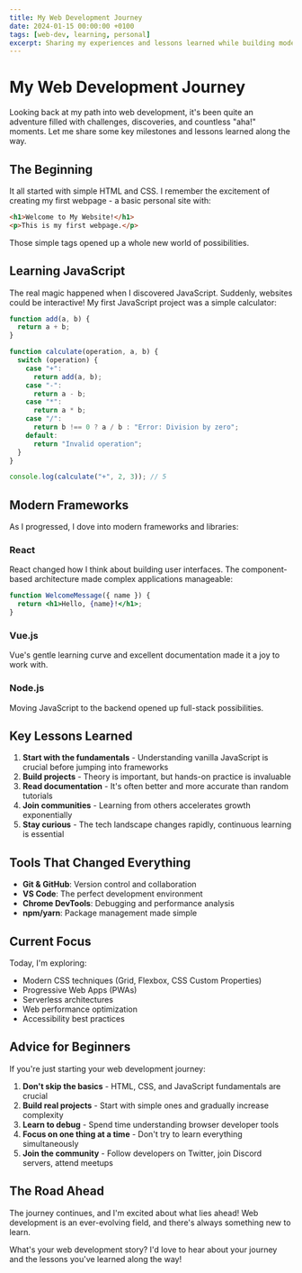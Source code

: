 ```yaml
---
title: My Web Development Journey
date: 2024-01-15 00:00:00 +0100
tags: [web-dev, learning, personal]
excerpt: Sharing my experiences and lessons learned while building modern web applications.
---
```


# My Web Development Journey

Looking back at my path into web development, it's been quite an adventure filled with challenges, discoveries, and countless "aha!" moments. Let me share some key milestones and lessons learned along the way.

## The Beginning

It all started with simple HTML and CSS. I remember the excitement of creating my first webpage - a basic personal site with:

```html
<h1>Welcome to My Website!</h1>
<p>This is my first webpage.</p>
```

Those simple tags opened up a whole new world of possibilities.

## Learning JavaScript

The real magic happened when I discovered JavaScript. Suddenly, websites could be interactive! My first JavaScript project was a simple calculator:

```javascript
function add(a, b) {
  return a + b;
}

function calculate(operation, a, b) {
  switch (operation) {
    case "+":
      return add(a, b);
    case "-":
      return a - b;
    case "*":
      return a * b;
    case "/":
      return b !== 0 ? a / b : "Error: Division by zero";
    default:
      return "Invalid operation";
  }
}

console.log(calculate("+", 2, 3)); // 5
```

## Modern Frameworks

As I progressed, I dove into modern frameworks and libraries:

### React

React changed how I think about building user interfaces. The component-based architecture made complex applications manageable:

```jsx
function WelcomeMessage({ name }) {
  return <h1>Hello, {name}!</h1>;
}
```

### Vue.js

Vue's gentle learning curve and excellent documentation made it a joy to work with.

### Node.js

Moving JavaScript to the backend opened up full-stack possibilities.

## Key Lessons Learned

1. **Start with the fundamentals** - Understanding vanilla JavaScript is crucial before jumping into frameworks
2. **Build projects** - Theory is important, but hands-on practice is invaluable
3. **Read documentation** - It's often better and more accurate than random tutorials
4. **Join communities** - Learning from others accelerates growth exponentially
5. **Stay curious** - The tech landscape changes rapidly, continuous learning is essential

## Tools That Changed Everything

- **Git & GitHub**: Version control and collaboration
- **VS Code**: The perfect development environment
- **Chrome DevTools**: Debugging and performance analysis
- **npm/yarn**: Package management made simple

## Current Focus

Today, I'm exploring:

- Modern CSS techniques (Grid, Flexbox, CSS Custom Properties)
- Progressive Web Apps (PWAs)
- Serverless architectures
- Web performance optimization
- Accessibility best practices

## Advice for Beginners

If you're just starting your web development journey:

1. **Don't skip the basics** - HTML, CSS, and JavaScript fundamentals are crucial
2. **Build real projects** - Start with simple ones and gradually increase complexity
3. **Learn to debug** - Spend time understanding browser developer tools
4. **Focus on one thing at a time** - Don't try to learn everything simultaneously
5. **Join the community** - Follow developers on Twitter, join Discord servers, attend meetups

## The Road Ahead

The journey continues, and I'm excited about what lies ahead! Web development is an ever-evolving field, and there's always something new to learn.

What's your web development story? I'd love to hear about your journey and the lessons you've learned along the way!
